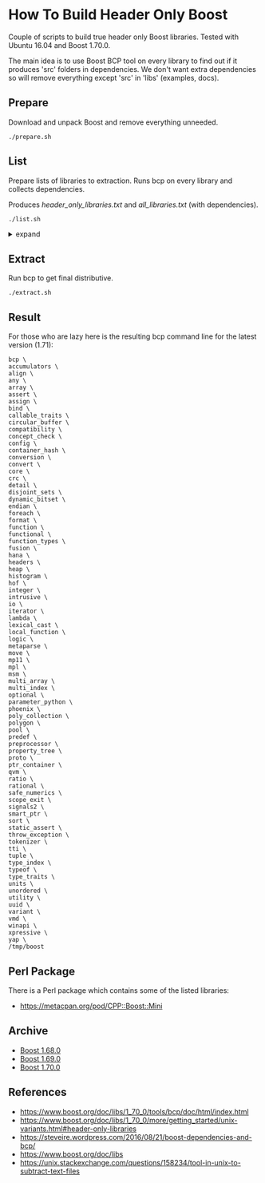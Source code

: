 How To Build Header Only Boost
=====

Couple of scripts to build true header only Boost libraries.
Tested with Ubuntu 16.04 and Boost 1.70.0.

The main idea is to use Boost BCP tool on every library to find out if it produces 'src' folders in dependencies.
We don't want extra dependencies so will remove everything except 'src' in 'libs' (examples, docs).

## Prepare
Download and unpack Boost and remove everything unneeded.

```
./prepare.sh
```

## List
Prepare lists of libraries to extraction. Runs bcp on every library and collects dependencies.

Produces *header_only_libraries.txt* and *all_libraries.txt* (with dependencies).

```
./list.sh
```

<details><summary>expand</summary>
<p>

```
accumulators 24M
align 856K
any 1.7M
array 688K
assert 616K
assign 9.2M
bind 928K
callable_traits 368K
circular_buffer 2.8M
compatibility 132K
concept_check 2.3M
config 716K
container_hash 1.5M
conversion 24K
convert 36M
core 772K
crc 892K
detail 11M
disjoint_sets 44K
dynamic_bitset 9.8M
endian 1.8M
foreach 8.1M
format 4.2M
function 8.9M
function_types 10M
functional 16M
fusion 32M
hana 20M
headers 16K
heap 17M
histogram 11M
hof 504K
integer 792K
intrusive 3.3M
io 640K
iterator 16M
lambda 7.6M
lexical_cast 11M
local_function 9.8M
logic 672K
metaparse 12M
move 1.2M
mp11 208K
mpl 11M
msm 33M
multi_array 8.9M
multi_index 12M
optional 3.5M
parameter_python 20K
phoenix 40M
poly_collection 17M
polygon 2.1M
pool 1.8M
predef 684K
preprocessor 3.4M
property_tree 14M
proto 21M
ptr_container 12M
qvm 3.2M
ratio 7.8M
rational 1.6M
safe_numerics 1.3M
scope_exit 9.1M
signals2 19M
smart_ptr 2.7M
sort 4.5M
static_assert 632K
throw_exception 644K
tokenizer 8.0M
tti 11M
tuple 944K
type_index 3.3M
type_traits 2.1M
typeof 7.2M
units 17M
unordered 4.3M
utility 3.5M
uuid 12M
variant 9.8M
variant2 852K
vmd 2.9M
winapi 1.3M
xpressive 26M
yap 3.0M
```

</p>
</details>

## Extract
Run bcp to get final distributive.

```
./extract.sh
```

## Result
For those who are lazy here is the resulting bcp command line for the latest version (1.71):

```
bcp \
accumulators \
align \
any \
array \
assert \
assign \
bind \
callable_traits \
circular_buffer \
compatibility \
concept_check \
config \
container_hash \
conversion \
convert \
core \
crc \
detail \
disjoint_sets \
dynamic_bitset \
endian \
foreach \
format \
function \
functional \
function_types \
fusion \
hana \
headers \
heap \
histogram \
hof \
integer \
intrusive \
io \
iterator \
lambda \
lexical_cast \
local_function \
logic \
metaparse \
move \
mp11 \
mpl \
msm \
multi_array \
multi_index \
optional \
parameter_python \
phoenix \
poly_collection \
polygon \
pool \
predef \
preprocessor \
property_tree \
proto \
ptr_container \
qvm \
ratio \
rational \
safe_numerics \
scope_exit \
signals2 \
smart_ptr \
sort \
static_assert \
throw_exception \
tokenizer \
tti \
tuple \
type_index \
typeof \
type_traits \
units \
unordered \
utility \
uuid \
variant \
vmd \
winapi \
xpressive \
yap \
/tmp/boost
```

## Perl Package
There is a Perl package which contains some of the listed libraries:
* https://metacpan.org/pod/CPP::Boost::Mini

## Archive
* [Boost 1.68.0](archive/1_68_0/README.md)
* [Boost 1.69.0](archive/1_69_0/README.md)
* [Boost 1.70.0](archive/1_70_0/README.md)

## References
* https://www.boost.org/doc/libs/1_70_0/tools/bcp/doc/html/index.html
* https://www.boost.org/doc/libs/1_70_0/more/getting_started/unix-variants.html#header-only-libraries
* https://steveire.wordpress.com/2016/08/21/boost-dependencies-and-bcp/
* https://www.boost.org/doc/libs
* https://unix.stackexchange.com/questions/158234/tool-in-unix-to-subtract-text-files

